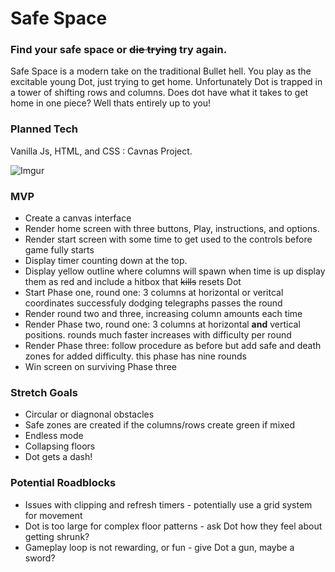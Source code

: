 # **Safe Space**

### Find your safe space or ~~die trying~~ try again. 

Safe Space is a modern take on the traditional Bullet hell. You play as the excitable young Dot, just trying to get home. Unfortunately Dot is trapped in a tower of shifting rows and columns. Does dot have what it takes to get home in one piece? Well thats entirely up to you! 

### Planned Tech

Vanilla Js, HTML, and CSS : Cavnas Project.

![Imgur](https://i.imgur.com/pOwvS0P.png)

### **MVP**
* Create a canvas interface
* Render home screen with three buttons, Play, instructions, and options.
* Render start screen with some time to get used to the controls before game fully starts 
* Display timer counting down at the top. 
* Display yellow outline where columns will spawn when time is up display them as red and include a hitbox that ~~kills~~ resets Dot
* Start Phase one, round one: 3 columns at horizontal or veritcal coordinates successfuly dodging telegraphs passes the round
* Render round two and three, increasing column amounts each time
* Render Phase two, round one: 3 columns at horizontal **and** vertical positions. rounds much faster increases with difficulty per round
* Render Phase three: follow procedure as before but add safe and death zones for added difficulty. this phase has nine rounds
* Win screen on surviving Phase three

### **Stretch Goals**
* Circular or diagnonal obstacles
* Safe zones are created if the columns/rows create green if mixed
* Endless mode
* Collapsing floors 
* Dot gets a dash!

### Potential Roadblocks 
* Issues with clipping and refresh timers - potentially use a grid system for movement
* Dot is too large for complex floor patterns - ask Dot how they feel about getting shrunk?
* Gameplay loop is not rewarding, or fun - give Dot a gun, maybe a sword? 

